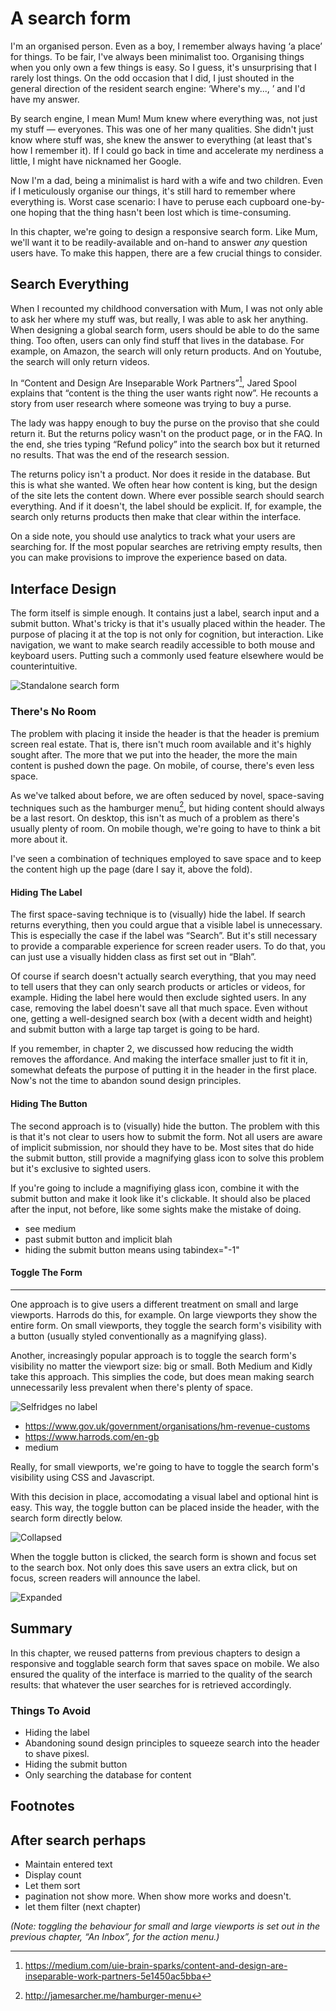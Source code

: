 # A search form

I'm an organised person. Even as a boy, I remember always having ‘a place’ for things. To be fair, I've always been minimalist too. Organising things when you only own a few things is easy. So I guess, it's unsurprising that I rarely lost things. On the odd occasion that I did, I just shouted in the general direction of the resident search engine: ‘Where's my..., ’ and I'd have my answer.

By search engine, I mean Mum! Mum knew where everything was, not just my stuff — everyones. This was one of her many qualities. She didn't just know where stuff was, she knew the answer to everything (at least that's how I remember it). If I could go back in time and accelerate my nerdiness a little, I might have nicknamed her Google.

Now I'm a dad, being a minimalist is hard with a wife and two children. Even if I meticulously organise our things, it's still hard to remember where everything is. Worst case scenario: I have to peruse each cupboard one-by-one hoping that the thing hasn't been lost which is time-consuming.

In this chapter, we're going to design a responsive search form. Like Mum, we'll want it to be readily-available and on-hand to answer *any* question users have. To make this happen, there are a few crucial things to consider.

## Search Everything

When I recounted my childhood conversation with Mum, I was not only able to ask her where my stuff was, but really, I was able to ask her anything. When designing a global search form, users should be able to do the same thing. Too often, users can only find stuff that lives in the database. For example, on Amazon, the search will only return products. And on Youtube, the search will only return videos.

In “Content and Design Are Inseparable Work Partners”[^1], Jared Spool explains that “content is the thing the user wants right now”. He recounts a story from user research where someone was trying to buy a purse. 

The lady was happy enough to buy the purse on the proviso that she could return it. But the returns policy wasn't on the product page, or in the FAQ. In the end, she tries typing “Refund policy” into the search box but it returned no results. That was the end of the research session.

The returns policy isn't a product. Nor does it reside in the database. But this is what she wanted. We often hear how content is king, but the design of the site lets the content down. Where ever possible search should search everything. And if it doesn't, the label should be explicit. If, for example, the search only returns products then make that clear within the interface.

On a side note, you should use analytics to track what your users are searching for. If the most popular searches are retriving empty results, then you can make provisions to improve the experience based on data.

## Interface Design

The form itself is simple enough. It contains just a label, search input and a submit button. What's tricky is that it's usually placed within the header. The purpose of placing it at the top is not only for cognition, but interaction. Like navigation, we want to make search readily accessible to both mouse and keyboard users. Putting such a commonly used feature elsewhere would be counterintuitive.

![Standalone search form](.)

### There's No Room

The problem with placing it inside the header is that the header is premium screen real estate. That is, there isn't much room available and it's highly sought after. The more that we put into the header, the more the main content is pushed down the page. On mobile, of course, there's even less space.

As we've talked about before, we are often seduced by novel, space-saving techniques such as the hamburger menu[^2], but hiding content should always be a last resort. On desktop, this isn't as much of a problem as there's usually plenty of room. On mobile though, we're going to have to think a bit more about it.

I've seen a combination of techniques employed to save space and to keep the content high up the page (dare I say it, above the fold).

#### Hiding The Label

The first space-saving technique is to (visually) hide the label. If search returns everything, then you could argue that a visible label is unnecessary. This is especially the case if the label was “Search”. But it's still necessary to provide a comparable experience for screen reader users. To do that, you can just use a visually hidden class as first set out in “Blah”.

Of course if search doesn't actually search everything, that you may need to tell users that they can only search products or articles or videos, for example. Hiding the label here would then exclude sighted users. In any case, removing the label doesn't save all that much space. Even without one, getting a well-designed search box (with a decent width and height) and submit button with a large tap target is going to be hard.

If you remember, in chapter 2, we discussed how reducing the width removes the affordance. And making the interface smaller just to fit it in, somewhat defeats the purpose of putting it in the header in the first place. Now's not the time to abandon sound design principles.

#### Hiding The Button

The second approach is to (visually) hide the button. The problem with this is that it's not clear to users how to submit the form. Not all users are aware of implicit submission, nor should they have to be. Most sites that do hide the submit button, still provide a magnifying glass icon to solve this problem but it's exclusive to sighted users.

If you're going to include a magnifiying glass icon, combine it with the submit button and make it look like it's clickable. It should also be placed after the input, not before, like some sights make the mistake of doing.

- see medium
- past submit button and implicit blah
- hiding the submit button means using tabindex="-1"

#### Toggle The Form

---

One approach is to give users a different treatment on small and large viewports. Harrods do this, for example. On large viewports they show the entire form. On small viewports, they toggle the search form's visibility with a button (usually styled conventionally as a magnifying glass).

Another, increasingly popular approach is to toggle the search form's visibility no matter the viewport size: big or small. Both Medium and Kidly take this approach. This simplies the code, but does mean making search unnecessarily less prevalent when there's plenty of space. 

![Selfridges no label](.)
- https://www.gov.uk/government/organisations/hm-revenue-customs
- https://www.harrods.com/en-gb
- medium




Really, for small viewports, we're going to have to toggle the search form's visibility using CSS and Javascript.

With this decision in place, accomodating a visual label and optional hint is easy. This way, the toggle button can be placed inside the header, with the search form directly below.

![Collapsed](.)

When the toggle button is clicked, the search form is shown and focus set to the search box. Not only does this save users an extra click, but on focus, screen readers will announce the label.

![Expanded](.)

## Summary

In this chapter, we reused patterns from previous chapters to design a responsive and togglable search form that saves space on mobile. We also ensured the quality of the interface is married to the quality of the search results: that whatever the user searches for is retrieved accordingly.

### Things To Avoid

- Hiding the label
- Abandoning sound design principles to squeeze search into the header to shave pixesl.
- Hiding the submit button
- Only searching the database for content

## Footnotes

[^1]: https://medium.com/uie-brain-sparks/content-and-design-are-inseparable-work-partners-5e1450ac5bba
[^2]: http://jamesarcher.me/hamburger-menu

## After search perhaps

- Maintain entered text
- Display count
- ‎Let them sort
- ‎pagination not show more. When show more works and doesn't.
- ‎let them filter (next chapter)

 *(Note: toggling the behaviour for small and large viewports is set out in the previous chapter, “An Inbox”, for the action menu.)*
